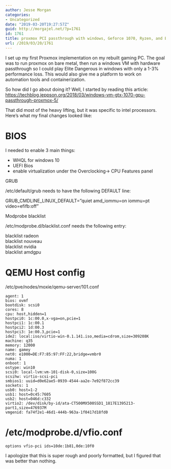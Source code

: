 ```yaml
---
author: Jesse Morgan
categories:
- Uncategorized
date: "2019-03-20T19:27:57Z"
guid: http://morgajel.net/?p=1761
id: 1761
title: proxmox PCI passthrough with windows, Geforce 1070, Ryzen, and B450 Tomahawk
url: /2019/03/20/1761
---
```


I set up my first Proxmox implementation on my rebuilt gaming PC. The goal was to run proxmox on bare metal, then run a windows VM with hardware passthrough so I could play Elite Dangerous in windows with only a 1-3% performance loss. This would also give me a platform to work on automation tools and containerization.

So how did I go about doing it? Well, I started by reading this article: https://techblog.jeppson.org/2018/03/windows-vm-gtx-1070-gpu-passthrough-proxmox-5/

That did most of the heavy lifting, but it was specific to intel processors. Here’s what my final changes looked like:

# BIOS

I needed to enable 3 main things:

- WHQL for windows 10
- UEFI Bios
- enable virtualization under the Overclocking-&gt; CPU Features panel

GRUB

/etc/default/grub needs to have the following DEFAULT line:

GRUB\_CMDLINE\_LINUX\_DEFAULT=”quiet amd\_iommu=on iommu=pt video=efifb:off”

Modprobe blacklist

/etc/modprobe.d/blacklist.conf needs the following entry:

blacklist radeon  
blacklist nouveau  
blacklist nvidia  
blacklist amdgpu

# QEMU Host config

/etc/pve/nodes/moxie/qemu-server/101.conf

```
agent: 1 
bios: ovmf 
bootdisk: scsi0 
cores: 8 
cpu: host,hidden=1
hostpci0: 1c:00.0,x-vga=on,pcie=1 
hostpci1: 1c:00.1 
hostpci2: 1d:00.3 
hostpci3: 1e:00.3,pcie=1 
ide2: local:iso/virtio-win-0.1.141.iso,media=cdrom,size=309208K 
machine: q35 
memory: 12000 
name: gamey 
net0: e1000=DE:F7:85:97:FF:22,bridge=vmbr0 
numa: 1 
onboot: 1 
ostype: win10 
scsi0: local-lvm:vm-101-disk-0,size=100G 
scsihw: virtio-scsi-pci 
smbios1: uuid=d0e62ae5-0939-4544-aa2e-7e92f872cc39 
sockets: 1 
usb0: host=1-2 
usb1: host=0c45:7605 
usb2: host=046d:c332 
virtio2: /dev/disk/by-id/ata-CT500MX500SSD1_1817E1395213-part1,size=476937M 
vmgenid: fa74f2e1-46d1-444b-963a-1f0417d18fd0
```

# /etc/modprobe.d/vfio.conf

```
options vfio-pci ids=10de:1b81,0de:10f0
```

I apologize that this is super rough and poorly formatted, but I figured that was better than nothing.
